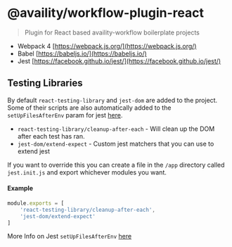 # @availity/workflow-plugin-react

> Plugin for React based availity-workflow boilerplate projects

- Webpack 4 [https://webpack.js.org/](https://webpack.js.org/)
- Babel [https://babeljs.io/](https://babeljs.io/)
- Jest [https://facebook.github.io/jest/](https://facebook.github.io/jest/)

## Testing Libraries

By default `react-testing-library` and `jest-dom` are added to the project. Some of their scripts are also automatically added to the `setUpFilesAfterEnv` param for jest [here](./test.js#42).

- `react-testing-library/cleanup-after-each` - Will clean up the DOM after each test has ran.
- `jest-dom/extend-expect` - Custom jest matchers that you can use to extend jest

If you want to override this you can create a file in the `/app` directory called `jest.init.js` and export whichever modules you want.

#### Example
```javascript
module.exports = [
    'react-testing-library/cleanup-after-each',
    'jest-dom/extend-expect'
]
```

More Info on Jest `setUpFilesAfterEnv` [here](https://jestjs.io/docs/en/configuration#setupfilesafterenv-array)